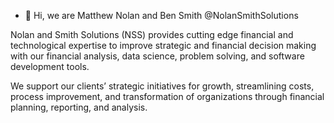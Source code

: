 - 👋 Hi, we are Matthew Nolan and Ben Smith @NolanSmithSolutions

Nolan and Smith Solutions (NSS) provides cutting edge financial and technological expertise to improve strategic and financial decision making with our financial analysis, data science, problem solving, and software development tools.

We support our clients’ strategic initiatives for growth, streamlining costs, process improvement, and transformation of organizations through financial planning, reporting, and analysis.
